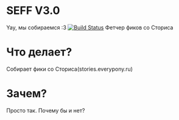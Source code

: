 # SEFF V3.0
Yay, мы собираемся :3 [![Build Status](https://travis-ci.org/NuarkNoir/SEFF.svg?branch=master)](https://travis-ci.org/NuarkNoir/SEFF)
Фетчер фиков со Сториса
# Что делает?
Собирает фики со Сториса(stories.everypony.ru)
# Зачем?
Просто так. Почему бы и нет?
